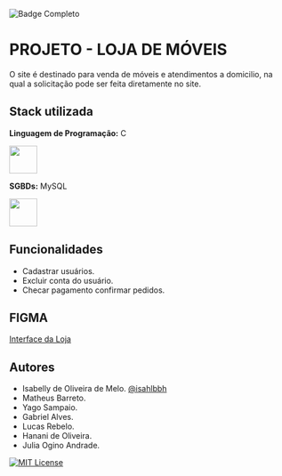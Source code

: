 ![Badge Completo](http://img.shields.io/static/v1?label=STATUS&message=%20FINALIZADO&color=GREEN&style=for-the-badge)
# PROJETO - LOJA DE MÓVEIS

O site é destinado para venda de móveis e atendimentos  a domicilio, na qual a solicitação pode ser feita diretamente no site.

## Stack utilizada

**Linguagem de Programação:** C

<img src="https://cdn.jsdelivr.net/gh/devicons/devicon/icons/c/c-original.svg" width="50" height="50"/>

**SGBDs:** MySQL

<img src="https://cdn.jsdelivr.net/gh/devicons/devicon/icons/mysql/mysql-original.svg" width="50" height="50"/>

## Funcionalidades

- Cadastrar usuários.
- Excluir conta do usuário.
- Checar pagamento confirmar pedidos.

## FIGMA

[Interface da Loja](https://www.figma.com/proto/XmUZbmzzUnkGc75ShLk0LE/loja-de-moveis?node-id=1%3A2&scaling=min-zoom&page-id=0%3A1&starting-point-node-id=1%3A27&show-proto-sidebar=1)

## Autores

- Isabelly de Oliveira de Melo. [@isahlbbh](https://github.com/isahlbbh)
- Matheus Barreto.
- Yago Sampaio.
- Gabriel Alves.
- Lucas Rebelo.
- Hanani de Oliveira.
- Julia Ogino Andrade.

[![MIT License](https://img.shields.io/badge/License-MIT-green.svg)]([https://github.com/marcus6n/projeto-2-sistema-de-gerenciamento-de-grupos/blob/main/licence](https://github.com/isahlbbh/cartinhanatal/blob/main/licence))
